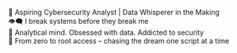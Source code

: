 🔐 Aspiring Cybersecurity Analyst | Data Whisperer in the Making  
👁️‍🗨️ I break systems before they break me  
🧠 Analytical mind. Obsessed with data. Addicted to security  
🎯 From zero to root access – chasing the dream one script at a time 
